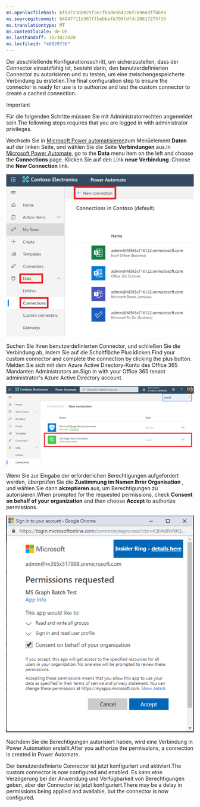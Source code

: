 ```yaml
---
ms.openlocfilehash: bf83723de025f3e1f6bde5b4226fc8966dff6b9a
ms.sourcegitcommit: 64947f11d367ffbebbafb700fdfdc20617275f35
ms.translationtype: MT
ms.contentlocale: de-DE
ms.lasthandoff: 10/30/2020
ms.locfileid: "48829736"
---
```

<!-- markdownlint-disable MD002 MD041 -->

<span data-ttu-id="20e31-101">Der abschließende Konfigurationsschritt, um sicherzustellen, dass der Connector einsatzfähig ist, besteht darin, den benutzerdefinierten Connector zu autorisieren und zu testen, um eine zwischengespeicherte Verbindung zu erstellen.</span><span class="sxs-lookup"><span data-stu-id="20e31-101">The final configuration step to ensure the connector is ready for use is to authorize and test the custom connector to create a cached connection.</span></span>

> [!IMPORTANT]
> <span data-ttu-id="20e31-102">Für die folgenden Schritte müssen Sie mit Administratorrechten angemeldet sein.</span><span class="sxs-lookup"><span data-stu-id="20e31-102">The following steps requires that you are logged in with administrator privileges.</span></span>

<span data-ttu-id="20e31-103">Wechseln Sie in [Microsoft Power automatisieren](https://flow.microsoft.com)zum Menüelement **Daten** auf der linken Seite, und wählen Sie die Seite **Verbindungen** aus.</span><span class="sxs-lookup"><span data-stu-id="20e31-103">In [Microsoft Power Automate](https://flow.microsoft.com), go to the **Data** menu item on the left and choose the **Connections** page.</span></span> <span data-ttu-id="20e31-104">Klicken Sie auf den Link **neue Verbindung** .</span><span class="sxs-lookup"><span data-stu-id="20e31-104">Choose the **New Connection** link.</span></span>

![Ein Screenshot der Schaltfläche "neue Verbindung"](./images/new-connection.png)

<span data-ttu-id="20e31-106">Suchen Sie Ihren benutzerdefinierten Connector, und schließen Sie die Verbindung ab, indem Sie auf die Schaltfläche Plus klicken.</span><span class="sxs-lookup"><span data-stu-id="20e31-106">Find your custom connector and complete the connection by clicking the plus button.</span></span> <span data-ttu-id="20e31-107">Melden Sie sich mit dem Azure Active Directory-Konto des Office 365 Mandanten Administrators an.</span><span class="sxs-lookup"><span data-stu-id="20e31-107">Sign in with your Office 365 tenant administrator's Azure Active Directory account.</span></span>

![Ein Screenshot der Liste "Verbindungen"](./images/connection-sign-in.png)

<span data-ttu-id="20e31-109">Wenn Sie zur Eingabe der erforderlichen Berechtigungen aufgefordert werden, überprüfen Sie die **Zustimmung im Namen Ihrer Organisation** , und wählen Sie dann **akzeptieren** aus, um Berechtigungen zu autorisieren.</span><span class="sxs-lookup"><span data-stu-id="20e31-109">When prompted for the requested permissions, check **Consent on behalf of your organization** and then choose **Accept** to authorize permissions.</span></span>

![Ein Screenshot der Zustimmungsaufforderung](./images/consent-prompt.png)

<span data-ttu-id="20e31-111">Nachdem Sie die Berechtigungen autorisiert haben, wird eine Verbindung in Power Automation erstellt.</span><span class="sxs-lookup"><span data-stu-id="20e31-111">After you authorize the permissions, a connection is created in Power Automate.</span></span>

<span data-ttu-id="20e31-112">Der benutzerdefinierte Connector ist jetzt konfiguriert und aktiviert.</span><span class="sxs-lookup"><span data-stu-id="20e31-112">The custom connector is now configured and enabled.</span></span> <span data-ttu-id="20e31-113">Es kann eine Verzögerung bei der Anwendung und Verfügbarkeit von Berechtigungen geben, aber der Connector ist jetzt konfiguriert.</span><span class="sxs-lookup"><span data-stu-id="20e31-113">There may be a delay in permissions being applied and available, but the connector is now configured.</span></span>
